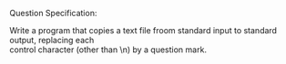 Question Specification:  
  
Write a program that copies a text file froom standard input to standard output, replacing each  
control character (other than \n) by a question mark.
